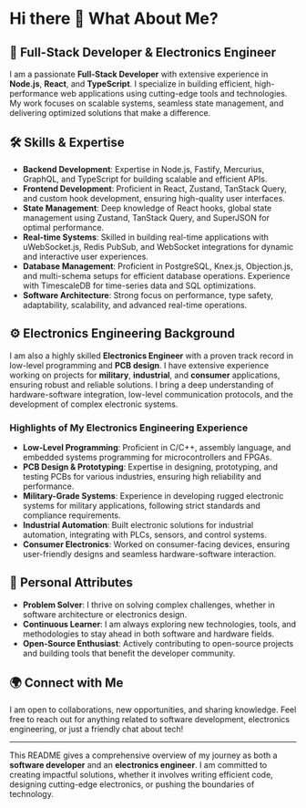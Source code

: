 # Hi there 👋 What About Me?

## 🚀 Full-Stack Developer & Electronics Engineer

I am a passionate **Full-Stack Developer** with extensive experience in **Node.js**, **React**, and **TypeScript**. I specialize in building efficient, high-performance web applications using cutting-edge tools and technologies. My work focuses on scalable systems, seamless state management, and delivering optimized solutions that make a difference.

## 🛠️ Skills & Expertise
- **Backend Development**: Expertise in Node.js, Fastify, Mercurius, GraphQL, and TypeScript for building scalable and efficient APIs.
- **Frontend Development**: Proficient in React, Zustand, TanStack Query, and custom hook development, ensuring high-quality user interfaces.
- **State Management**: Deep knowledge of React hooks, global state management using Zustand, TanStack Query, and SuperJSON for optimal performance.
- **Real-time Systems**: Skilled in building real-time applications with uWebSocket.js, Redis PubSub, and WebSocket integrations for dynamic and interactive user experiences.
- **Database Management**: Proficient in PostgreSQL, Knex.js, Objection.js, and multi-schema setups for efficient database operations. Experience with TimescaleDB for time-series data and SQL optimizations.
- **Software Architecture**: Strong focus on performance, type safety, adaptability, scalability, and advanced real-time operations.

## ⚙️ Electronics Engineering Background
I am also a highly skilled **Electronics Engineer** with a proven track record in low-level programming and **PCB design**. I have extensive experience working on projects for **military**, **industrial**, and **consumer** applications, ensuring robust and reliable solutions. I bring a deep understanding of hardware-software integration, low-level communication protocols, and the development of complex electronic systems.

### Highlights of My Electronics Engineering Experience
- **Low-Level Programming**: Proficient in C/C++, assembly language, and embedded systems programming for microcontrollers and FPGAs.
- **PCB Design & Prototyping**: Expertise in designing, prototyping, and testing PCBs for various industries, ensuring high reliability and performance.
- **Military-Grade Systems**: Experience in developing rugged electronic systems for military applications, following strict standards and compliance requirements.
- **Industrial Automation**: Built electronic solutions for industrial automation, integrating with PLCs, sensors, and control systems.
- **Consumer Electronics**: Worked on consumer-facing devices, ensuring user-friendly designs and seamless hardware-software interaction.

## 💬 Personal Attributes
- **Problem Solver**: I thrive on solving complex challenges, whether in software architecture or electronics design.
- **Continuous Learner**: I am always exploring new technologies, tools, and methodologies to stay ahead in both software and hardware fields.
- **Open-Source Enthusiast**: Actively contributing to open-source projects and building tools that benefit the developer community.

## 🌍 Connect with Me
I am open to collaborations, new opportunities, and sharing knowledge. Feel free to reach out for anything related to software development, electronics engineering, or just a friendly chat about tech!

---

This README gives a comprehensive overview of my journey as both a **software developer** and an **electronics engineer**. I am committed to creating impactful solutions, whether it involves writing efficient code, designing cutting-edge electronics, or pushing the boundaries of technology.
